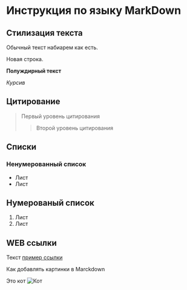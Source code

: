 # Инструкция по языку MarkDown

## Стилизация текста 

Обычный текст набиарем как есть.

Новая строка.

**Полуждирный текст**

*Курсив*

## Цитирование
> Первый уровень цитирования 
>> Второй уровень цитирования 

## Cписки 
### Ненумерованный список

* Лист 
* Лист 

## Нумерованый список 
1. Лист 
2. Лист 

## WEB ссылки
Текст [пример ссылки](http.example.com "Всплывающая подсказка")

Как добавлять картинки в Marckdown 

Это кот 
![Кот](rT4zu2WlKoY.jpg) 